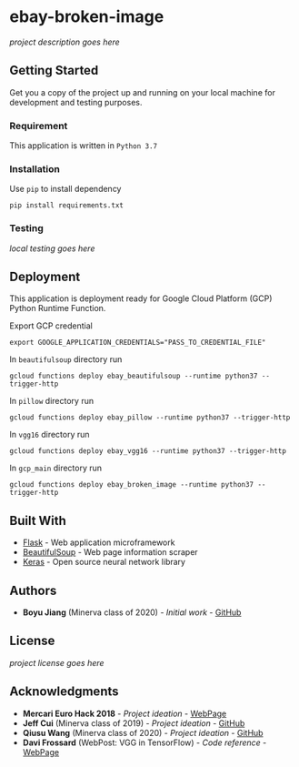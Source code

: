 # ebay-broken-image
*project description goes here*


## Getting Started
Get you a copy of the project up and running on your local machine for development and testing purposes.

### Requirement
This application is written in ```Python 3.7```

### Installation
Use ```pip``` to install dependency
```
pip install requirements.txt
```

### Testing
*local testing goes here*

## Deployment
This application is deployment ready for Google Cloud Platform (GCP) Python Runtime Function.

Export GCP credential
```
export GOOGLE_APPLICATION_CREDENTIALS="PASS_TO_CREDENTIAL_FILE"
```

In ```beautifulsoup``` directory run
```
gcloud functions deploy ebay_beautifulsoup --runtime python37 --trigger-http
```

In ```pillow``` directory run
```
gcloud functions deploy ebay_pillow --runtime python37 --trigger-http
```

In ```vgg16``` directory run
```
gcloud functions deploy ebay_vgg16 --runtime python37 --trigger-http
```

In ```gcp_main``` directory run
```
gcloud functions deploy ebay_broken_image --runtime python37 --trigger-http
```

## Built With
* [Flask](http://flask.pocoo.org/) - Web application microframework
* [BeautifulSoup](https://pypi.org/project/beautifulsoup4/) - Web page information scraper
* [Keras](https://keras.io/) - Open source neural network library


## Authors
* **Boyu Jiang** (Minerva class of 2020) - *Initial work* - [GitHub](https://github.com/Boyu1997)


## License
*project license goes here*


## Acknowledgments
* **Mercari Euro Hack 2018** - *Project ideation* - [WebPage](https://challengerocket.com/mercari)
* **Jeff Cui** (Minerva class of 2019) - *Project ideation* - [GitHub](https://github.com/jeffacce)
* **Qiusu Wang** (Minerva class of 2020) - *Project ideation* - [GitHub](https://github.com/qiusuw)
* **Davi Frossard** (WebPost: VGG in TensorFlow)  - *Code reference* - [WebPage](http://www.cs.toronto.edu/~frossard/post/vgg16/)
